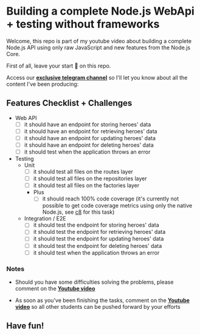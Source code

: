 # Building a complete Node.js WebApi + testing without frameworks

Welcome, this repo is part of my youtube video about building a complete Node.js API using only raw JavaScript and new features from the Node.js Core. 

First of all, leave your start 🌟 on this repo.

Access our [**exclusive telegram channel**](https://bit.ly/ErickWendelContentHub) so I'll let you know about all the content I've been producing: 

## Features Checklist + Challenges

- Web API
    - [ ] it should have an endpoint for storing heroes' data
    - [ ] it should have an endpoint for retrieving heroes' data
    - [ ] it should have an endpoint for updating heroes' data
    - [ ] it should have an endpoint for deleting heroes' data
    - [ ] it should test when the application throws an error

- Testing
    - Unit
        - [ ] it should test all files on the routes layer
        - [ ] it should test all files on the repositories layer
        - [ ] it should test all files on the factories layer
        - Plus
          - [ ] it should reach 100% code coverage (it's currently not possible to get code coverage metrics using only the native Node.js, see [c8](https://www.npmjs.com/package/c8) for this task)

    - Integration / E2E
        - [ ] it should test the endpoint for storing heroes' data
        - [ ] it should test the endpoint for retrieving heroes' data
        - [ ] it should test the endpoint for updating heroes' data
        - [ ] it should test the endpoint for deleting heroes' data
        - [ ] it should test when the application throws an error

### Notes
- Should you have some difficulties solving the problems, please comment on the [**Youtube video**](#)

- As soon as you've been finishing the tasks, comment on the  [**Youtube video**](#) so all other students can be pushed forward by your efforts

## Have fun!
